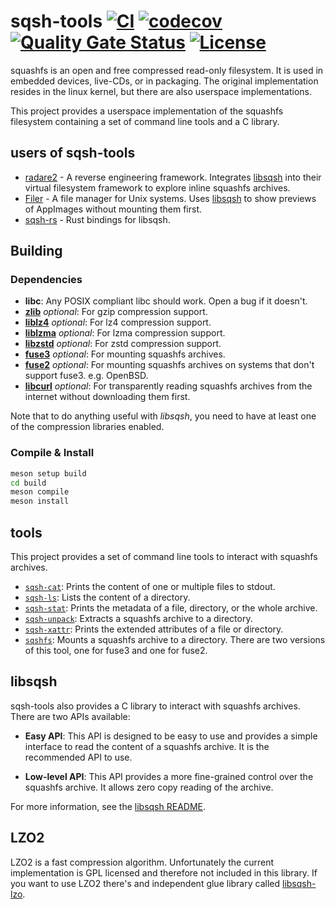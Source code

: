 # sqsh-tools [![CI](https://github.com/Gottox/libsqsh/actions/workflows/ci.yaml/badge.svg)](https://github.com/Gottox/libsqsh/actions/workflows/ci.yaml) [![codecov](https://codecov.io/github/Gottox/sqsh-tools/graph/badge.svg?token=AM5COPDMH0)](https://codecov.io/github/Gottox/sqsh-tools) [![Quality Gate Status](https://sonarcloud.io/api/project_badges/measure?project=Gottox_libsqsh&metric=alert_status)](https://sonarcloud.io/summary/new_code?id=Gottox_libsqsh) [![License](https://img.shields.io/badge/License-BSD_2--Clause-orange.svg)](https://opensource.org/licenses/BSD-2-Clause)

squashfs is an open and free compressed read-only filesystem. It is used in
embedded devices, live-CDs, or in packaging. The original implementation
resides in the linux kernel, but there are also userspace implementations.

This project provides a userspace implementation of the squashfs filesystem
containing a set of command line tools and a C library.

## users of sqsh-tools

* [radare2](https://www.radare.org/) - A reverse engineering framework.
  Integrates [libsqsh](./libsqsh/README.md) into their virtual filesystem
  framework to explore inline squashfs archives.
* [Filer](https://github.com/probonopd/Filer) - A file manager for Unix systems.
  Uses [libsqsh](./libsqsh/README.md) to show previews of AppImages without
  mounting them first.
* [sqsh-rs](https://github.com/Dr-Emann/sqsh-rs) - Rust bindings for libsqsh.

## Building

### Dependencies

* **libc**: Any POSIX compliant libc should work. Open a bug if it doesn't.
* [**zlib**](https://zlib.net/) *optional*: For gzip compression support.
* [**liblz4**](https://lz4.org/) *optional*: For lz4 compression support.
* [**liblzma**](https://tukaani.org/xz) *optional*: For lzma compression support.
* [**libzstd**](https://facebook.github.io/zstd/) *optional*: For zstd compression
  support.
* [**fuse3**](https://libfuse.github.io/) *optional*: For mounting squashfs
  archives.
* [**fuse2**](https://libfuse.github.io/) *optional*: For mounting squashfs 
  archives on systems that don't support fuse3. e.g. OpenBSD.
* [**libcurl**](https://curl.se/) *optional*: For transparently reading squashfs
  archives from the internet without downloading them first.

Note that to do anything useful with *libsqsh*, you need to have at least one of the
compression libraries enabled.

### Compile & Install

```bash
meson setup build
cd build
meson compile
meson install
```

## tools

This project provides a set of command line tools to interact with squashfs
archives.

* [`sqsh-cat`](./tools/man/sqsh-cat.1.in): Prints the content of one or 
  multiple files to stdout.
* [`sqsh-ls`](./tools/man/sqsh-ls.1.in): Lists the content of a directory.
* [`sqsh-stat`](./tools/man/sqsh-stat.1.in): Prints the metadata of a file,
  directory, or the whole archive.
* [`sqsh-unpack`](./tools/man/sqsh-unpack.1.in): Extracts a squashfs archive to
  a directory.
* [`sqsh-xattr`](./tools/man/sqsh-xattr.1.in): Prints the extended attributes of
  a file or directory.
* [`sqshfs`](./tools/man/sqshfs.1.in): Mounts a squashfs archive to a directory.
  There are two versions of this tool, one for fuse3 and one for fuse2.

## libsqsh

sqsh-tools also provides a C library to interact with squashfs archives. There are two APIs
available:

* **Easy API**: This API is designed to be easy to use and provides a
  simple interface to read the content of a squashfs archive. It is the
  recommended API to use.

* **Low-level API**: This API provides a more fine-grained control over the
  squashfs archive. It allows zero copy reading of the archive.

For more information, see the [libsqsh README](./libsqsh/README.md).

## LZO2

LZO2 is a fast compression algorithm. Unfortunately the current implementation
is GPL licensed and therefore not included in this library. If you want to use 
LZO2 there's and independent glue library called [libsqsh-lzo](https://github.com/Gottox/libsqsh-lzo).
